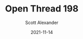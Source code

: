 ---
layout: podcast
title: "Open Thread 198"
author: Scott Alexander
description: https://astralcodexten.substack.com/p/open-thread-198
date: 2021-11-14
length: 778659
duration: 195
guid: open-thread-198
---